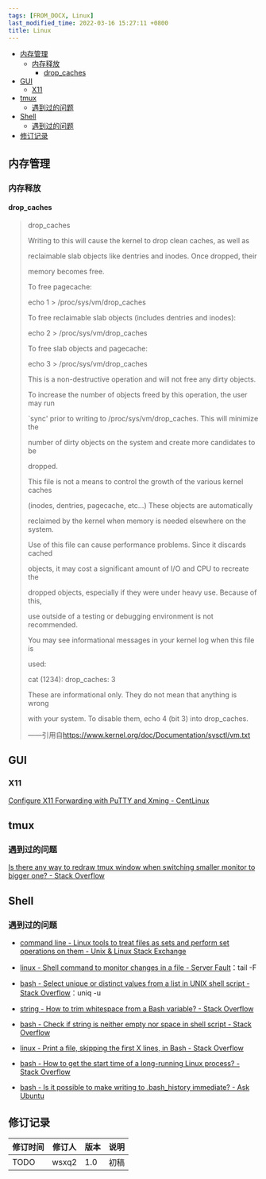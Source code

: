 ```yaml
---
tags: [FROM_DOCX, Linux]
last_modified_time: 2022-03-16 15:27:11 +0800
title: Linux
---
```



<p id="markdown-toc"></p>
<!-- vim-markdown-toc GFM -->

* [内存管理](#内存管理)
    * [内存释放](#内存释放)
        * [drop_caches](#drop_caches)
* [GUI](#gui)
    * [X11](#x11)
* [tmux](#tmux)
    * [遇到过的问题](#遇到过的问题)
* [Shell](#shell)
    * [遇到过的问题](#遇到过的问题-1)
* [修订记录](#修订记录)

<!-- vim-markdown-toc -->


## 内存管理

### 内存释放

#### drop_caches

> drop_caches
>
> Writing to this will cause the kernel to drop clean caches, as well as
>
> reclaimable slab objects like dentries and inodes. Once dropped, their
>
> memory becomes free.
>
> To free pagecache:
>
> echo 1 \> /proc/sys/vm/drop_caches
>
> To free reclaimable slab objects (includes dentries and inodes):
>
> echo 2 \> /proc/sys/vm/drop_caches
>
> To free slab objects and pagecache:
>
> echo 3 \> /proc/sys/vm/drop_caches
>
> This is a non-destructive operation and will not free any dirty objects.
>
> To increase the number of objects freed by this operation, the user may run
>
> \`sync' prior to writing to /proc/sys/vm/drop_caches. This will minimize the
>
> number of dirty objects on the system and create more candidates to be
>
> dropped.
>
> This file is not a means to control the growth of the various kernel caches
>
> (inodes, dentries, pagecache, etc...) These objects are automatically
>
> reclaimed by the kernel when memory is needed elsewhere on the system.
>
> Use of this file can cause performance problems. Since it discards cached
>
> objects, it may cost a significant amount of I/O and CPU to recreate the
>
> dropped objects, especially if they were under heavy use. Because of this,
>
> use outside of a testing or debugging environment is not recommended.
>
> You may see informational messages in your kernel log when this file is
>
> used:
>
> cat (1234): drop_caches: 3
>
> These are informational only. They do not mean that anything is wrong
>
> with your system. To disable them, echo 4 (bit 3) into drop_caches.
>
> ——引用自<https://www.kernel.org/doc/Documentation/sysctl/vm.txt>

## GUI

### X11

[Configure X11 Forwarding with PuTTY and Xming - CentLinux](https://www.centlinux.com/2019/01/configure-x11-forwarding-putty-xming-windows.html)

## tmux

### 遇到过的问题

[Is there any way to redraw tmux window when switching smaller monitor to bigger one? - Stack Overflow](https://stackoverflow.com/questions/7814612/is-there-any-way-to-redraw-tmux-window-when-switching-smaller-monitor-to-bigger)

## Shell

### 遇到过的问题

-   [command line - Linux tools to treat files as sets and perform set operations on them - Unix & Linux Stack Exchange](https://unix.stackexchange.com/questions/11343/linux-tools-to-treat-files-as-sets-and-perform-set-operations-on-them)

-   [linux - Shell command to monitor changes in a file - Server Fault](https://serverfault.com/questions/1669/shell-command-to-monitor-changes-in-a-file/1670)：tail -F

-   [bash - Select unique or distinct values from a list in UNIX shell script - Stack Overflow](https://stackoverflow.com/questions/618378/select-unique-or-distinct-values-from-a-list-in-unix-shell-script)：uniq -u

-   [string - How to trim whitespace from a Bash variable? - Stack Overflow](https://stackoverflow.com/questions/369758/how-to-trim-whitespace-from-a-bash-variable)

-   [bash - Check if string is neither empty nor space in shell script - Stack Overflow](https://stackoverflow.com/questions/13509508/check-if-string-is-neither-empty-nor-space-in-shell-script)

-   [linux - Print a file, skipping the first X lines, in Bash - Stack Overflow](https://stackoverflow.com/questions/604864/print-a-file-skipping-the-first-x-lines-in-bash)

-   [bash - How to get the start time of a long-running Linux process? - Stack Overflow](https://stackoverflow.com/questions/5731234/how-to-get-the-start-time-of-a-long-running-linux-process)

-   [bash - Is it possible to make writing to .bash_history immediate? - Ask Ubuntu](https://askubuntu.com/questions/67283/is-it-possible-to-make-writing-to-bash-history-immediate)

## 修订记录

| 修订时间 | 修订人       | 版本 | 说明 |
|----------|--------------|------|------|
| TODO     | wsxq2 | 1.0  | 初稿 |

